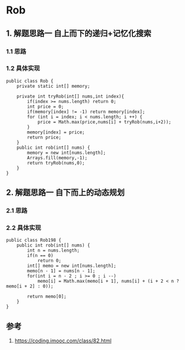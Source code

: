 # Rob
> 
## 1. 解题思路一 自上而下的递归+记忆化搜索
### 1.1 思路

### 1.2 具体实现
```
public class Rob {
    private static int[] memory;

    private int tryRob(int[] nums,int index){
        if(index >= nums.length) return 0;
        int price = 0;
        if(memory[index] != -1) return memory[index];
        for (int i = index; i < nums.length; i ++) {
            price = Math.max(price,nums[i] + tryRob(nums,i+2));
        }
        memory[index] = price;
        return price;
    }
    public int rob(int[] nums) {
        memory = new int[nums.length];
        Arrays.fill(memory,-1);
        return tryRob(nums,0);
    }
}
```

## 2. 解题思路一 自下而上的动态规划
### 2.1 思路
> 
### 2.2 具体实现
```
public class Rob198 {
    public int rob(int[] nums) {
        int n = nums.length;
        if(n == 0)
            return 0;
        int[] memo = new int[nums.length];
        memo[n - 1] = nums[n - 1];
        for(int i = n - 2 ; i >= 0 ; i --)
            memo[i] = Math.max(memo[i + 1], nums[i] + (i + 2 < n ? memo[i + 2] : 0));

        return memo[0];
    }
}
```

## 参考
1. https://coding.imooc.com/class/82.html
